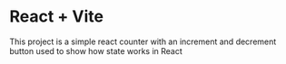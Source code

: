 # React + Vite

This project is a simple react counter with an increment and decrement button used to show how state works in React
